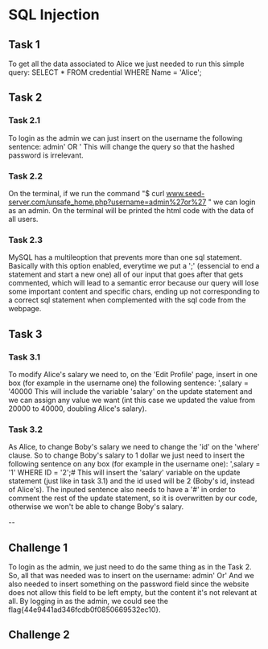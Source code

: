 # SQL Injection

## Task 1
To get all the data associated to Alice we just needed to run this simple query: SELECT * FROM credential WHERE Name = 'Alice';

## Task 2

### Task 2.1
To login as the admin we can just insert on the username the following sentence: admin' OR '
This will change the query so that the hashed password is irrelevant.

### Task 2.2
On the terminal, if we run the command "$ curl www.seed-server.com/unsafe_home.php?username=admin%27or%27 " we can login as an admin. On the terminal will be printed the html code with the data of all users.

### Task 2.3
MySQL has a multileoption that prevents more than one sql statement. Basically with this option enabled, everytime we put a ';' (essencial to end a statement and start a new one) all of our input that goes after that gets commented, which will lead to a semantic error because our query will lose some important content and specific chars, ending up not corresponding to a correct sql statement when complemented with the sql code from the webpage.

## Task 3

### Task 3.1
To modify Alice's salary we need to, on the 'Edit Profile' page, insert in one box (for example in the username one) the following sentence: ',salary = '40000
This will include the variable 'salary' on the update statement and we can assign any value we want (int this case we updated the value from 20000 to 40000, doubling Alice's salary).

### Task 3.2
As Alice, to change Boby's salary we need to change the 'id' on the 'where' clause. So to change Boby's salary to 1 dollar we just need to insert the following sentence on any box (for example in the username one): ',salary = '1' WHERE ID = '2';#
This will insert the 'salary' variable on the update statement (just like in task 3.1) and the id used will be 2 (Boby's id, instead of Alice's). The inputed sentence also needs to have a '#' in order to comment the rest of the update statement, so it is overwritten by our code, otherwise we won't be able to change Boby's salary.

--

## Challenge 1
To login as the admin, we just need to do the same thing as in the Task 2. So, all that was needed was to insert on the username: admin' Or'
And we also needed to insert something on the password field since the website does not allow this field to be left empty, but the content it's not relevant at all.
By logging in as the admin, we could see the flag{44e9441ad346fcdb0f0850669532ec10}.

## Challenge 2



